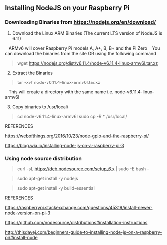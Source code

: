 
## Installing NodeJS on your Raspberry Pi
### Downloading Binaries from https://nodejs.org/en/download/   

1. Download the Linux ARM Binaries (The current LTS version of NodeJS is 6.11)

&nbsp;&nbsp; ARMv6 will cover Raspberry Pi models A, A+, B, B+ and the Pi Zero 
&nbsp;&nbsp; You can download the binaries from the site OR using the following command 

> wget https://nodejs.org/dist/v6.11.4/node-v6.11.4-linux-armv6l.tar.xz 

2. Extract the Binaries 
> tar -xvf node-v6.11.4-linux-armv6l.tar.xz 

&nbsp;&nbsp; This will create a directory with the same name i.e. node-v6.11.4-linux-armv6l 

3. Copy binaries to /usr/local/ 
> cd node-v6.11.4-linux-armv6l
> sudo cp -R * /usr/local/ 

REFERENCES 

https://webofthings.org/2016/10/23/node-gpio-and-the-raspberry-pi/ 

https://blog.wia.io/installing-node-js-on-a-raspberry-pi-3 

### Using node source distribution   

> curl -sL https://deb.nodesource.com/setup_6.x | sudo -E bash - 

> sudo apt-get install -y nodejs 

> sudo apt-get install -y build-essential 


REFERENCES 

https://raspberrypi.stackexchange.com/questions/45319/install-newer-node-version-on-pi-3 

https://github.com/nodesource/distributions#installation-instructions 

http://thisdavej.com/beginners-guide-to-installing-node-js-on-a-raspberry-pi/#install-node 
